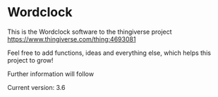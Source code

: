 # Wordclock

This is the Wordclock software to the thingiverse project https://www.thingiverse.com/thing:4693081 

Feel free to add functions, ideas and everything else, which helps this project to grow! 

Further information will follow

Current version: 3.6
